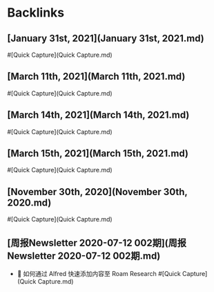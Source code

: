 
# Backlinks
## [January 31st, 2021](January 31st, 2021.md)

#[Quick Capture](Quick Capture.md)

## [March 11th, 2021](March 11th, 2021.md)

#[Quick Capture](Quick Capture.md)

## [March 14th, 2021](March 14th, 2021.md)

#[Quick Capture](Quick Capture.md)

## [March 15th, 2021](March 15th, 2021.md)

#[Quick Capture](Quick Capture.md)

## [November 30th, 2020](November 30th, 2020.md)

#[Quick Capture](Quick Capture.md)

## [周报Newsletter 2020-07-12 002期](周报Newsletter 2020-07-12 002期.md)
- 🦾 如何通过 Alfred 快速添加内容至 Roam Research #[Quick Capture](Quick Capture.md)

